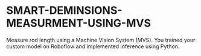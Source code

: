 # SMART-DEMINSIONS-MEASURMENT-USING-MVS
Measure rod length using a Machine Vision System (MVS). You trained your custom model on Roboflow and implemented inference using Python.
